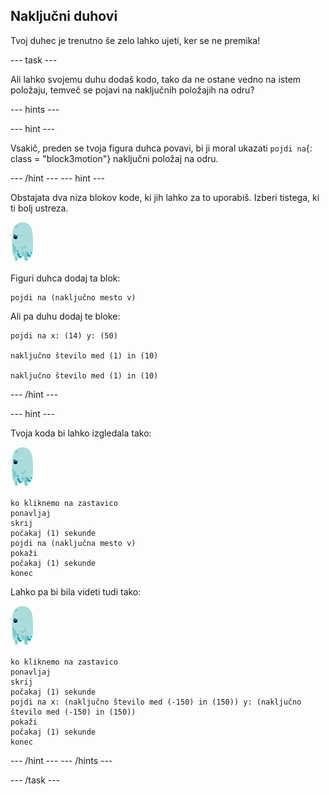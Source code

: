 ## Naključni duhovi

Tvoj duhec je trenutno še zelo lahko ujeti, ker se ne premika!

\--- task \---

Ali lahko svojemu duhu dodaš kodo, tako da ne ostane vedno na istem položaju, temveč se pojavi na naključnih položajih na odru?

\--- hints \---

\--- hint \---

Vsakič, preden se tvoja figura duhca povavi, bi ji moral ukazati `pojdi na`{: class = "block3motion"} naključni položaj na odru.

\--- /hint \--- \--- hint \---

Obstajata dva niza blokov kode, ki jih lahko za to uporabiš. Izberi tistega, ki ti bolj ustreza.

![figura-duhca](images/ghost-sprite.png)

Figuri duhca dodaj ta blok:

```blocks3
pojdi na (naključno mesto v)
```

Ali pa duhu dodaj te bloke:

```blocks3
pojdi na x: (14) y: (50)

naključno število med (1) in (10)

naključno število med (1) in (10)
```

\--- /hint \---

\--- hint \---

Tvoja koda bi lahko izgledala tako:

![figura-duhca](images/ghost-sprite.png)

```blocks3
ko kliknemo na zastavico
ponavljaj
skrij
počakaj (1) sekunde
pojdi na (naključna mesto v)
pokaži
počakaj (1) sekunde
konec
```

Lahko pa bi bila videti tudi tako:

![figura-duhca](images/ghost-sprite.png)

```blocks3
ko kliknemo na zastavico
ponavljaj
skrij
počakaj (1) sekunde
pojdi na x: (naključno število med (-150) in (150)) y: (naključno število med (-150) in (150))
pokaži
počakaj (1) sekunde
konec
```

\--- /hint \--- \--- /hints \---

\--- /task \---